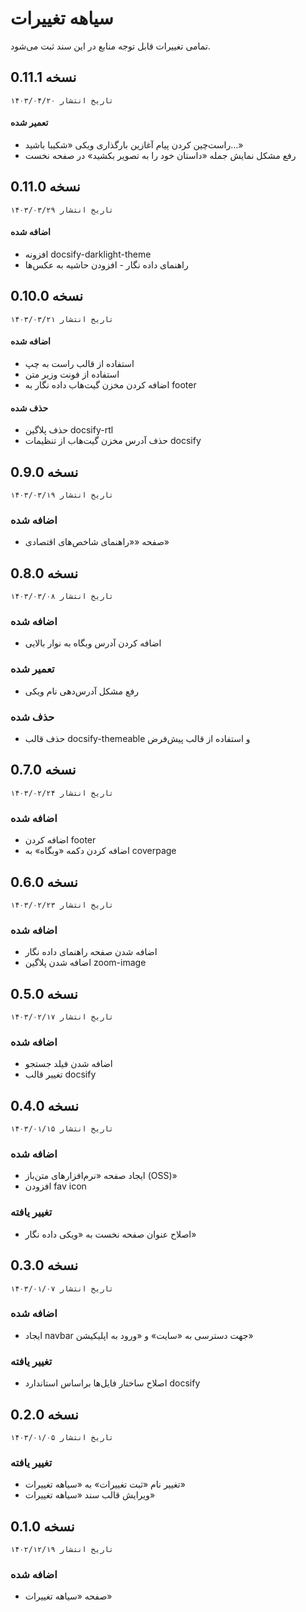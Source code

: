 # سیاهه تغییرات
تمامی تغییرات قابل توجه منابع در این سند ثبت می‌شود.

## نسخه 0.11.1
`تاریخ انتشار ۱۴۰۳/۰۴/۲۰`

#### تعمیر شده
* راست‌چین کردن پیام آغازین بارگذاری ویکی «شکیبا باشید…»
* رفع مشکل نمایش جمله «داستان خود را به تصویر بکشید» در صفحه نخست

## نسخه 0.11.0
`تاریخ انتشار ۱۴۰۳/۰۳/۲۹`

#### اضافه شده
* افزونه docsify-darklight-theme
* راهنمای داده نگار - افزودن حاشیه به عکس‌ها

## نسخه 0.10.0
`تاریخ انتشار ۱۴۰۳/۰۳/۲۱`

#### اضافه شده
* استفاده از قالب راست به چپ
* استفاده از فونت وزیر متن
* اضافه کردن مخزن گیت‌هاب داده نگار به footer

#### حذف شده
* حذف پلاگین docsify-rtl
* حذف آدرس مخزن گیت‌هاب از تنظیمات docsify

## نسخه 0.9.0
`تاریخ انتشار ۱۴۰۳/۰۳/۱۹`

### اضافه شده
* صفحه ««راهنمای شاخص‌های اقتصادی»

## نسخه 0.8.0
`تاریخ انتشار ۱۴۰۳/۰۳/۰۸`

### اضافه شده
* اضافه کردن آدرس وبگاه به نوار بالایی

### تعمیر شده
* رفع مشکل آدرس‌دهی نام ویکی

### حذف شده
* حذف قالب docsify-themeable و استفاده از قالب پیش‌فرض

## نسخه 0.7.0
`تاریخ انتشار ۱۴۰۳/۰۲/۲۴`

### اضافه شده
* اضافه کردن footer
* اضافه کردن دکمه «وبگاه» به coverpage

## نسخه 0.6.0
`تاریخ انتشار ۱۴۰۳/۰۲/۲۳`

### اضافه شده
* اضافه شدن صفحه راهنمای داده نگار
* اضافه شدن پلاگین zoom-image

## نسخه 0.5.0
`تاریخ انتشار ۱۴۰۳/۰۲/۱۷`

### اضافه شده
* اضافه شدن فیلد جستجو
* تغییر قالب docsify

## نسخه 0.4.0
`تاریخ انتشار ۱۴۰۳/۰۱/۱۵`

### اضافه شده
* ایجاد صفحه «نرم‌افزارهای متن‌باز (OSS)»
* افزودن fav icon

### تغییر یافته
* اصلاح عنوان صفحه نخست به «ویکی داده نگار» 

## نسخه 0.3.0
`تاریخ انتشار ۱۴۰۳/۰۱/۰۷`

### اضافه شده
* ایجاد navbar جهت دسترسی به «سایت» و «ورود به اپلیکیشن»

### تغییر یافته
* اصلاح ساختار فایل‌ها براساس استاندارد docsify

## نسخه 0.2.0
`تاریخ انتشار ۱۴۰۳/۰۱/۰۵`

### تغییر یافته
* تغییر نام «ثبت تغییرات» به «سیاهه تغییرات»
* ویرایش قالب سند «سیاهه تغییرات»

## نسخه 0.1.0
`تاریخ انتشار ۱۴۰۲/۱۲/۱۹`

### اضافه شده
* صفحه «سیاهه تغییرات»
